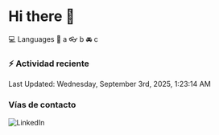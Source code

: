 # Hi there 👋

:computer: Languages
:pencil: a
:eyeglasses: b
:oncoming_automobile: c

### :zap: Actividad reciente
<!--RECENT_ACTIVITY:start-->
<!--RECENT_ACTIVITY:end-->
<!--RECENT_ACTIVITY:last_update-->
Last Updated: Wednesday, September 3rd, 2025, 1:23:14 AM
<!--RECENT_ACTIVITY:last_update_end-->

### Vías de contacto

![LinkedIn](https://www.linkedin.com/in/irving-hernández-226846205/)
